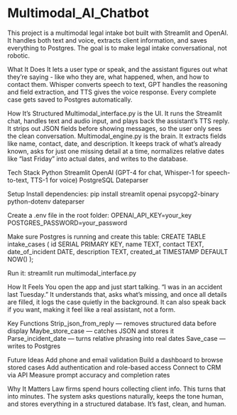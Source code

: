 # Multimodal_AI_Chatbot
This project is a multimodal legal intake bot built with Streamlit and OpenAI. It handles both text and voice, extracts client information, and saves everything to Postgres. The goal is to make legal intake conversational, not robotic.

What It Does
It lets a user type or speak, and the assistant figures out what they’re saying - like who they are, what happened, when, and how to contact them. Whisper converts speech to text, GPT handles the reasoning and field extraction, and TTS gives the voice response. Every complete case gets saved to Postgres automatically.

How It’s Structured
Multimodal_interface.py is the UI. It runs the Streamlit chat, handles text and audio input, and plays back the assistant’s TTS reply. It strips out JSON fields before showing messages, so the user only sees the clean conversation.
Multimodal_engine.py is the brain. It extracts fields like name, contact, date, and description. It keeps track of what’s already known, asks for just one missing detail at a time, normalizes relative dates like “last Friday” into actual dates, and writes to the database.

Tech Stack
Python
Streamlit
OpenAI (GPT-4 for chat, Whisper-1 for speech-to-text, TTS-1 for voice)
PostgreSQL
Dateparser

Setup
Install dependencies:
pip install streamlit openai psycopg2-binary python-dotenv dateparser

Create a .env file in the root folder:
OPENAI_API_KEY=your_key
POSTGRES_PASSWORD=your_password

Make sure Postgres is running and create this table:
CREATE TABLE intake_cases (
id SERIAL PRIMARY KEY,
name TEXT,
contact TEXT,
date_of_incident DATE,
description TEXT,
created_at TIMESTAMP DEFAULT NOW()
);

Run it:
streamlit run multimodal_interface.py

How It Feels
You open the app and just start talking. “I was in an accident last Tuesday.” It understands that, asks what’s missing, and once all details are filled, it logs the case quietly in the background. It can also speak back if you want, making it feel like a real assistant, not a form.

Key Functions
Strip_json_from_reply — removes structured data before display
Maybe_store_case — catches JSON and stores it
Parse_incident_date — turns relative phrasing into real dates
Save_case — writes to Postgres

Future Ideas
Add phone and email validation
Build a dashboard to browse stored cases
Add authentication and role-based access
Connect to CRM via API
Measure prompt accuracy and completion rates

Why It Matters
Law firms spend hours collecting client info. This turns that into minutes. The system asks questions naturally, keeps the tone human, and stores everything in a structured database. It’s fast, clean, and human.
